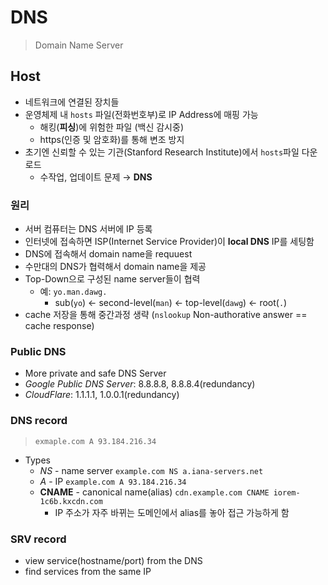 # DNS

> Domain Name Server

## Host

- 네트워크에 연결된 장치들
- 운영체제 내 `hosts` 파일(전화번호부)로 IP Address에 매핑 가능
  - 해킹(**피싱**)에 위험한 파일 (백신 감시중)
  - https(인증 및 암호화)를 통해 변조 방지
- 초기엔 신뢰할 수 있는 기관(Stanford Research Institute)에서 `hosts`파일 다운로드
  - 수작업, 업데이트 문제 &rarr; **DNS**

### 원리

- 서버 컴퓨터는 DNS 서버에 IP 등록
- 인터넷에 접속하면 ISP(Internet Service Provider)이 **local DNS** IP를 세팅함
- DNS에 접속해서 domain name을 requuest
- 수만대의 DNS가 협력해서 domain name을 제공
- Top-Down으로 구성된 name server들이 협력
  - 예: `yo.man.dawg.`
    - sub(`yo`) &larr; second-level(`man`) &larr; top-level(`dawg`) &larr; root(`.`)
- cache 저장을 통해 중간과정 생략 (`nslookup` Non-authorative answer == cache response)

### Public DNS

- More private and safe DNS Server
- _Google Public DNS Server_: 8.8.8.8, 8.8.8.4(redundancy)
- _CloudFlare_: 1.1.1.1, 1.0.0.1(redundancy)

### DNS record

> `exmaple.com A 93.184.216.34`

- Types
  - _NS_ - name server `example.com NS a.iana-servers.net`
  - _A_ - IP `example.com A 93.184.216.34`
  - **CNAME** - canonical name(alias) `cdn.example.com CNAME iorem-1c6b.kxcdn.com`
    - IP 주소가 자주 바뀌는 도메인에서 alias를 놓아 접근 가능하게 함

### SRV record

- view service(hostname/port) from the DNS
- find services from the same IP
